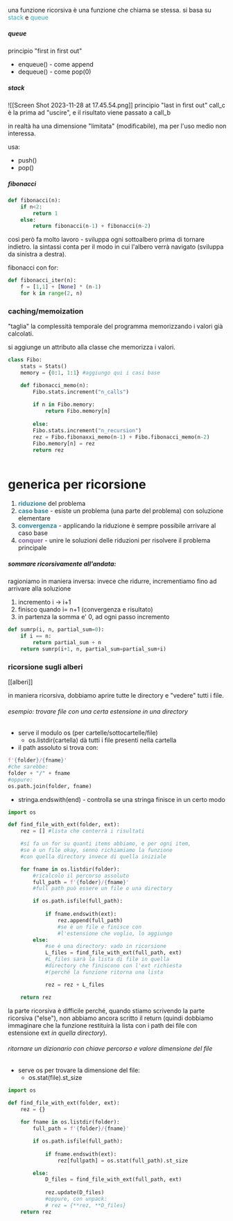 una funzione ricorsiva è una funzione che chiama se stessa.
si basa su <span style="color:#32a9b8">stack</span> e <span style="color:#32a9b8">queue</span>
##### queue
principio "first in first out"
- enqueue() - come append
- dequeue() - come pop(0)
##### stack
![[Screen Shot 2023-11-28 at 17.45.54.png]]
principio "last in first out"
call_c è la prima ad "uscire", e il risultato viene passato a call_b

in realtà ha una dimensione "limitata" (modificabile), ma per l'uso medio non interessa.

usa:
- push()
- pop()

##### fibonacci
```python
def fibonacci(n):
	if n<2:
		return 1
	else:
		return fibonacci(n-1) + fibonacci(n-2)
```

così però fa molto lavoro - sviluppa ogni sottoalbero prima di tornare indietro.
la sintassi conta per il modo in cui l'albero verrà navigato (sviluppa da sinistra a destra).

fibonacci con for:
```python
def fibonacci_iter(n):
	f = [1,1] + [None] * (n-1)
	for k in range(2, n)
```

### caching/memoization
"taglia" la complessità temporale del programma memorizzando i valori già calcolati.

si aggiunge un attributo alla classe che memorizza i valori.
```python
class Fibo:
	stats = Stats()
	memory = {0:1, 1:1} #aggiungo qui i casi base

	def fibonacci_memo(n):
		Fibo.stats.increment("n_calls")
			
		if n in Fibo.memory:
			return Fibo.memory[n]
			
		else:
		Fibo.stats.increment("n_recursion")
		rez = Fibo.fibonaxxi_memo(n-1) + Fibo.fibonacci_memo(n-2)
		Fibo.memory[n] = rez
		return rez
	
```
# generica per ricorsione

 1) **<font color="#31859b">riduzione</font>** del problema
 2) **<font color="#31859b">caso base</font>** - esiste un problema (una parte del problema) con soluzione elementare
 3) **<font color="#31859b">convergenza</font>** - applicando la riduzione  è sempre possibile arrivare al caso base
 4) **<font color="#8064a2">conquer</font>** - unire le soluzioni delle riduzioni per risolvere il problema principale


##### sommare ricorsivamente all'andata:
ragioniamo in maniera inversa: invece che ridurre, incrementiamo fino ad arrivare alla soluzione

1. incremento i -> i+1
2. finisco quando i= n+1 (convergenza e risultato)
3. in partenza la somma e' 0, ad ogni passo incremento
```python
def sumrp(i, n, partial_sum=0):
    if i == n:
        return partial_sum + n 
    return sumrp(i+1, n, partial_sum=partial_sum+i)
```

### ricorsione sugli alberi
[[alberi]]

in maniera ricorsiva, dobbiamo aprire tutte le directory e "vedere" tutti i file.
###### esempio: trovare file con una certa estensione in una directory 
- serve il modulo os (per cartelle/sottocartelle/file)
	- os.listdir(cartella) dà tutti i file presenti nella cartella 
- il path assoluto si trova con:
```python
f'{folder}/{fname}'
#che sarebbe:
folder + "/" + fname
#oppure:
os.path.join(folder, fname)
```
- stringa.endswith(end) - controlla se una stringa finisce in un certo modo

```python
import os

def find_file_with_ext(folder, ext):
	rez = [] #lista che conterrà i risultati

	#si fa un for su quanti items abbiamo, e per ogni item,
	#se è un file okay, sennò richiamiamo la funzione
	#con quella directory invece di quella iniziale

	for fname in os.listdir(folder):
		#ricalcolo il percorso assoluto
		full_path = f'{folder}/{fname}'
		#full path può essere un file o una directory

		if os.path.isfile(full_path):
		
			if fname.endswith(ext):
				rez.append(full_path)
				#se è un file e finisce con 
				#l'estensione che voglio, lo aggiungo
		else:
			#se è una directory: vado in ricorsione
			L_files = find_file_with_ext(full_path, ext)
			#L_files sarà la lista di file in quella
			#directory che finiscono con l'ext richiesta
			#(perché la funzione ritorna una lista

			rez = rez + L_files

	return rez
```

la parte ricorsiva è difficile perché, quando stiamo scrivendo la parte ricorsiva ("else"), non abbiamo ancora scritto il return (quindi dobbiamo immaginare che la funzione restituirà la lista con i path dei file con estensione ext *in quella directory*).

###### ritornare un dizionario con chiave percorso e valore dimensione del file
- serve os per trovare la dimensione del file: 
	- os.stat(file).st_size 

```python
import os

def find_file_with_ext(folder, ext):
	rez = {} 
	
	for fname in os.listdir(folder):
		full_path = f'{folder}/{fname}'

		if os.path.isfile(full_path):
		
			if fname.endswith(ext):
				rez[fullpath] = os.stat(full_path).st_size 

		else:
			D_files = find_file_with_ext(full_path, ext)
			
			rez.update(D_files)
			#oppure, con unpack:
			# rez = {**rez, **D_files}
	return rez
```
